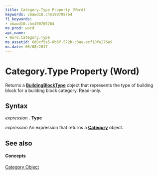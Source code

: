 ```yaml
---
title: Category.Type Property (Word)
keywords: vbawd10.chm190709764
f1_keywords:
- vbawd10.chm190709764
ms.prod: word
api_name:
- Word.Category.Type
ms.assetid: 6d8cf5a5-0b6f-572b-c3ae-ecf18fe276a9
ms.date: 06/08/2017
---
```



# Category.Type Property (Word)

Returns a **[BuildingBlockType](buildingblocktype-object-word.md)** object that represents the type of building block for a building block category. Read-only.


## Syntax

 _expression_ . **Type**

 _expression_ An expression that returns a **[Category](category-object-word.md)** object.


## See also


#### Concepts


[Category Object](category-object-word.md)


